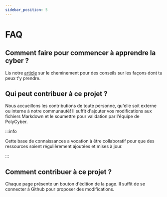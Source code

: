 ```yaml
---
sidebar_position: 5
---
```


# FAQ

## Comment faire pour commencer à apprendre la cyber ?

Lis notre [article](/docs/intro/getting-started.md) sur le cheminement pour des conseils sur les façons dont tu peux t'y prendre.

## Qui peut contribuer à ce projet ?

Nous accueillons les contributions de toute personne, qu'elle soit externe ou interne à notre communauté! Il suffit d'ajouter vos modifications aux fichiers Markdown et le soumettre pour validation par l'équipe de PolyCyber. 

:::info

Cette base de connaissances a vocation à être collaboratif pour que des ressources soient régulièrement ajoutées et mises à jour.

:::

## Comment contribuer à ce projet ? 

Chaque page présente un bouton d'édition de la page. Il suffit de se connecter à Github pour proposer des modifications.